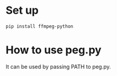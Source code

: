 # Set up
```shell
pip install ffmpeg-python
```
# How to use peg.py

It can be used by passing PATH to peg.py.
